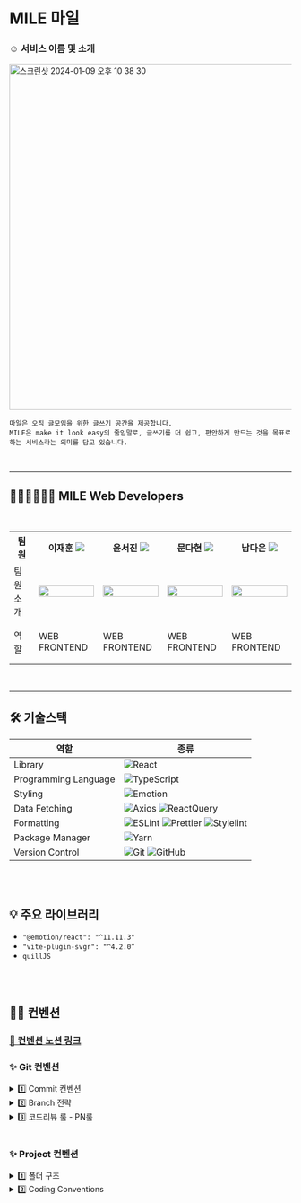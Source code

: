 <h1> MILE 마일 </h1>

<h3> ☺️ 서비스 이름 및 소개 </h3>

<img width="617" alt="스크린샷 2024-01-09 오후 10 38 30" src="https://github.com/Mile-Writings/Mile-Client/assets/96781926/f0e19f20-6390-4f3b-b0bf-bdfcf5d61b13">

```
마일은 오직 글모임을 위한 글쓰기 공간을 제공합니다.
MILE은 make it look easy의 줄임말로, 글쓰기를 더 쉽고, 편안하게 만드는 것을 목표로 하는 서비스라는 의미를 담고 있습니다.
```

<br/>
<hr/>

<h2>👩🏻‍💻🧑🏻‍💻 MILE Web Developers </h2>
<br/>

<div align="center">
<table>
<th>팀원</th>
    <th> 이재훈 <a href="https://github.com/ljh0608"><img src="https://img.shields.io/badge/Github-181717?style=flat-square&logo=Github&logoColor=white"/><a></th>
	<th> 윤서진 <a href="https://github.com/se0jinYoon"><img src="https://img.shields.io/badge/Github-181717?style=flat-square&logo=Github&logoColor=white"/></a></th>
    <th> 문다현 <a href="https://github.com/moondda"><img src="https://img.shields.io/badge/Github-181717?style=flat-square&logo=Github&logoColor=white"/></a></th>
    <th> 남다은 <a href="https://github.com/namdaeun"><img src="https://img.shields.io/badge/Github-181717?style=flat-square&logo=Github&logoColor=white"/></a></th>
    <tr>
    <td> 팀원 소개 </td>
    	<td><img src="https://avatars.githubusercontent.com/u/81609304?v=4" width="100%"></td>
    	<td><img src="https://avatars.githubusercontent.com/u/109661444?v=4" width="100%"></td>
      <td><img src="https://avatars.githubusercontent.com/u/93575538?v=4" width="100%"></td>
    	<td><img src="https://avatars.githubusercontent.com/u/96781926?v=4" width="100%"></td>
    </tr>
    <tr>
	<td> 역할 </td>
	<td>
		<p>WEB FRONTEND</p>
	</td>
	<td>
		<p>WEB FRONTEND</p>
	</td>
	<td>
		<p>WEB FRONTEND</p>
	</td>
    <td>
		<p>WEB FRONTEND</p>
	</td>
    </tr>
    </table>
</div>

<br/>
<hr/>

<h2> 🛠 기술스택 </h2>

| 역할                 | 종류                                                                                                                                                                                                                                                                                                                          |
| -------------------- | ----------------------------------------------------------------------------------------------------------------------------------------------------------------------------------------------------------------------------------------------------------------------------------------------------------------------------- |
| Library              | ![React](https://img.shields.io/badge/React-61DAFB?style=for-the-badge&logo=React&logoColor=black)                                                                                                                                                                                                                            |
| Programming Language | ![TypeScript](https://img.shields.io/badge/TypeScript-3178C6.svg?style=for-the-badge&logo=TypeScript&logoColor=white)                                                                                                                                                                                                         |
| Styling              | ![Emotion](https://img.shields.io/badge/emotion-DB7093?style=for-the-badge&logo=Emotion&logoColor=white)                                                                                                                                                                                                                      |
| Data Fetching        | ![Axios](https://img.shields.io/badge/Axios-5A29E4?style=for-the-badge&logo=Axios&logoColor=white) ![ReactQuery](https://img.shields.io/badge/ReactQuery-FF4154?style=for-the-badge&logo=ReactQuery&logoColor=white)                                                                                                                                                                                                                           |
| Formatting           | ![ESLint](https://img.shields.io/badge/ESLint-4B3263?style=for-the-badge&logo=eslint&logoColor=white) ![Prettier](https://img.shields.io/badge/Prettier-F7B93E?style=for-the-badge&logo=prettier&logoColor=white) ![Stylelint](https://img.shields.io/badge/stylelint-000?style=for-the-badge&logo=stylelint&logoColor=white) |
| Package Manager      | ![Yarn](https://img.shields.io/badge/Yarn-2C8EBB?style=for-the-badge&logo=yarn&logoColor=white)                                                                                                                                                                                                                               |
| Version Control      | ![Git](https://img.shields.io/badge/git-%23F05033.svg?style=for-the-badge&logo=git&logoColor=white) ![GitHub](https://img.shields.io/badge/github-%23121011.svg?style=for-the-badge&logo=github&logoColor=white)                                                                                                              |

<br />
<br />
<h2> 💡 주요 라이브러리 </h2>


- `"@emotion/react": "^11.11.3"` <br />
- `"vite-plugin-svgr": "^4.2.0”` <br />
- `quillJS`


<br/>
<br />

## ✍🏻 컨벤션

### [📏 컨벤션 노션 링크](https://unnamedwritings.notion.site/4428b3ba2d4b48f4b5e9e0c1eac53535?pvs=4)

### ✨ Git 컨벤션

<details>
<summary>  1️⃣ Commit 컨벤션  </summary>

<br />
<strong>Commit Type</strong>

<br />

```
type: subject 
type과 콜론 후 한칸 띄고 subject 
```

- **Commit 메시지 종류 설명**

| 제목     | 내용                                        |
| -------- | ------------------------------------------- |
| init     | 브랜치 첫 커밋                              |
| feat     | 새로운 기능에 대한 커밋                     |
| fix      | 버그 수정에 대한 커밋                       |
| build    | 빌드 관련 파일 수정에 대한 커밋             |
| chore    | 그 외 자잘한 수정에 대한 커밋               |
| docs     | 문서 수정에 대한 커밋                       |
| style    | 코드 스타일 혹은 포맷 등에 관한 커밋 |
| refactor | 코드 리팩토링에 대한 커밋                   |
| etc      | 위에 해당하지 않는 모든 변경(가능한 x) |
| test     | 테스트 코드 추가, 삭제, 변경 |

<br/>

</details>

<details>
<summary> 2️⃣ Branch 전략 </summary>

- `Git-Flow` 전략
- 브랜치 운영
    - `main` : 완전히 안전하다고 판단되었을 때, 즉 배포가 가능한 최종 merge하는 곳
    - `develop` : 배포하기 전 개발 중일 때 각자의 브랜치에서 merge하는 브랜치
    - `feat/#issue/기능명`: feature 브랜치. 새로운 기능 개발. 개발이 완료되면 develop 브랜치로 병합
    - `fix/#issue/기능명` : feature브랜치 생성 후 버그가 생겼을 때 수정하는 브랜치
  ```jsx
  main
    ㄴ develop
      ㄴ feat/#이슈번호/기능명(camelCase)
  ```

<br/>

</details>

<details>
<summary> 3️⃣ 코드리뷰 룰 - PN룰  </summary>
  - 뱅크샐러드에서 사용하고 있는 코드리뷰 룰인 PN룰을 사용해서 코드리뷰에서 필요한 커뮤니케이션 비용을 최소화하고자 했습니다.

</details>

<br/>

### ✨ Project 컨벤션

<details>
<summary >1️⃣ 폴더 구조 </summary>

- 사용되는 파일을 가까이 모아서 배치

```tsx
|-- 📁 node_modules
|-- 📁 public
|-- 📁 src
    |-- 📁 asset
	  |   |-- 📁 svgs
	  |   |-- 📁 images
    |-- 📁 components
	  |   |-- 📁 commons (button , input 등 재사용의 가장 작은 단위
	  |   |-- 📁 icons(React Icon Components)
    |-- 📁 pages
   	|   |-- 📁onboarding
    |   |   |-- 📁components
    |   |   |-- 📁types
    |   |   |-- 📁hooks
    |   |   |-- 📁utils
    |   |   |-- Onboarding.tsx
    |   |-- 📁useFunnel
    |       |-- 📁components
    |       |-- 📁types
    |       |-- 📁hooks
    |       |-- 📁utils
    |       |-- UseFunnel.tsx
    |-- 📁 hooks (커스텀 훅을 담아두는 폴더)
    |-- 📁 styles ( GlobalStyles , theme.ts )
    |-- 📁 utils ( 재사용이 높은 함수모음 폴더 )
    |   |-- 📁 apis
    |   |-- 📁 mocks
    |-- 📁 types
    |-- Router.tsx (라우터 파일)
    |-- App.tsx
    |-- main.tsx
|-- .eslintrc.json
|-- .gitignore
|-- .prettierrc
|-- README.md
|-- package.json
|-- tsconfig.json
|-- yarn.lock
...
```

<br/>

</details>

<details>
<summary >2️⃣ Coding Conventions </summary>

## 1. 컴포넌트
- rafce
- 의미없는 div 또는 컴포넌트 최상단은 fragment 사용하기
- children이 불필요할 땐 selfClosing 사용하기 `<Component/>`

| 구분                                              | 네이밍 규칙              |
| ------------------------------------------------- | ------------------------ |
| 리액트 컴포넌트 파일 명                           | PascalCase               |
| 그 외(컴포넌트 x) 파일 명 (ex. 하위 폴더, 페이지) | camelCase                |




<br/>

## 2. 폴더명
- 소문자로 시작하기
- 뒤에 s 붙이기
- camelCase

<br />

## 3. 타입
- extends로 확장할 수 있을 땐 interface
- intersection union으로 합칠 수 있을 땐 type 키워드 사용
- PascalCase 사용
- 공통 타입아니면 컴포넌트 상단에 기입

<br />

## 4. 변수
- var 금지.
- `const` → `let` 순서로 위부터 선언.
- 변수를 조합하여 문자열 생성시 “+ “ 금지. → 리터럴 사용(백틱 ```)
- 상수는 영문 대문자 스네이크케이스 : `API_KEY`
- 변수명 : 의미 + 간결함. “알잘딱”
    - 예시 : 배열에 Arr 보다는 변수s = fruits, userlists 등등
- **만약 변수에 할당되는 값이 boolean인 경우에는 is를 접두사로 붙인다.**
    - isActive 같이 is 키워드는 boolean에만 적용
- map 사용시 변동되는 리스트라면 key값을 고유하게 잘 설정해주기 index사용금지

<br />

## 5. 함수
- 함수명 : 어떤 일을 하는지 명확히 묘사. 동사+명사의 형식.

| 구분                                              |  의미                  |
| ------------------------------------------------- | ------------------------ |
| `get`                           | 어떤 값을 얻는 함수               |
| `create` | 갖고 있는 변수를 활용, 새로운 값과 변수를 만듦                |
| `check` | 함수 안의 로직을 확인 |
| `handle` | 이벤트 핸들링 함수 - 이벤트 핸들링 함수가 많을때는 동작까지 포함 |
| `has`~ | boolean값 반환시 |
| 그 외 | 기능을 분명하게 드러내도록 네이밍 |

- 유틸함수는 반환값을 기준으로 이름 네이밍
    - boolean값 반환시 has—-  ex) hasEmail = email이 존재하는지 여부를 반환하는 함수
- 중복함수는 utils 폴더에 모아서 재사용한다.
- 되도록 화살표 함수를 사용한다.

<br />

## 6. 메소드
- 배열 복사시 →  스프레드 연산자(…) 사용
    - `const copys = […originals]`
- for 보단, `forEach`/`map`을 사용
- 구조 분해 할당을 적극 이용
```typescript
interface voteAllInfoPropType {
  date: number;
}

interface userDataPropsTypes {
	userName:string;
	userBirth:string;
}

export default function MonthVoting(props: voteAllInfoPropType){
  const { date } = props;
 ...
}

function checkIsUser({userName, userBirth}:userDataPropsTypes){

}
```

- 불필요한 반복문 지양 : filter, array.include() 등
    - 조건부로 데이터를 확인하거나 뽑아야하는 로직을 사용할 때에는 `Map` 이나 `Object`처럼 `key`값을 이용해서 원소를 찾는 자료형을 이용하는것을 고려해보거나, <br />
      배열을 순회하지 않고 index로 바로 접근할 수 있는 방법이 없는지 고려.

<br />

## 7. Style
- 최대한 시맨틱 태그 잘 활용하기.

**Emotion** <br />
- style 파일을 분리하지 않음 →  s dot 네이밍 사용하지 않기 → DX 상승
- st 객체 사용하지 않기
- 선택자 사용하지 않기, className 사용하지 않기 → 최대한 다 스타일드 컴포넌트로
  
- 컴포넌트 네이밍
- 컴포넌트를 감싸는 컴포넌트 : `Wrapper` → `Layout` → `Container` → `Box`
- svg 파일 사용시 : svg네이밍은 Ic로 해준뒤, 스타일드 컴포넌트 네이밍에 Icon 붙여주기.

| 태그                                              |  의미                  |
| ------------------------------------------------- | ------------------------ |
| `div`                           | '컴포넌트명'Box               |
| `section` | '컴포넌트명' Section                |
| `ul` | 함수 안의 로직을 확인 |
| `li` | '컴포넌트명' Item |
| `p` | '컴포넌트명' Text |
| `span` | '컴포넌트명'Span |


</details>

<br/>


